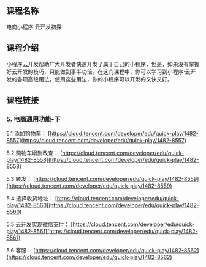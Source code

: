 ## 课程名称
电商小程序·云开发初探

## 课程介绍
小程序云开发帮助广大开发者快速开发了属于自己的小程序，但是，如果没有掌握好云开发的技巧，只能做到事半功倍。在这门课程中，你可以学习到小程序·云开发的各项高级用法，使用这些用法，你的小程序可以开发的又快又好。

## 课程链接

### 5. 电商通用功能-下

5.1 添加购物车：
[https://cloud.tencent.com/developer/edu/quick-play/1482-8557](https://cloud.tencent.com/developer/edu/quick-play/1482-8557)

5.2 购物车增删改查：
[https://cloud.tencent.com/developer/edu/quick-play/1482-8558](https://cloud.tencent.com/developer/edu/quick-play/1482-8558)

5.3 转发：
[https://cloud.tencent.com/developer/edu/quick-play/1482-8559](https://cloud.tencent.com/developer/edu/quick-play/1482-8559)

5.4 选择收货地址：
[https://cloud.tencent.com/developer/edu/quick-play/1482-8560](https://cloud.tencent.com/developer/edu/quick-play/1482-8560)

5.5 云开发实现微信支付：
[https://cloud.tencent.com/developer/edu/quick-play/1482-8561](https://cloud.tencent.com/developer/edu/quick-play/1482-8561)

5.6 客服：
[https://cloud.tencent.com/developer/edu/quick-play/1482-8562](https://cloud.tencent.com/developer/edu/quick-play/1482-8562)











